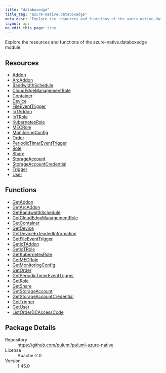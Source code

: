 ```yaml
---
title: "databoxedge"
title_tag: "azure-native.databoxedge"
meta_desc: "Explore the resources and functions of the azure-native.databoxedge module."
layout: api
no_edit_this_page: true
---
```


<!-- WARNING: this file was generated by Pulumi Docs Generator. -->
<!-- Do not edit by hand unless you're certain you know what you are doing! -->

Explore the resources and functions of the azure-native.databoxedge module.

<h2 id="resources">Resources</h2>
<ul class="api">
    <li><a href="addon" title="Addon"><span class="api-symbol api-symbol--resource"></span>Addon</a></li>
    <li><a href="arcaddon" title="ArcAddon"><span class="api-symbol api-symbol--resource"></span>ArcAddon</a></li>
    <li><a href="bandwidthschedule" title="BandwidthSchedule"><span class="api-symbol api-symbol--resource"></span>BandwidthSchedule</a></li>
    <li><a href="cloudedgemanagementrole" title="CloudEdgeManagementRole"><span class="api-symbol api-symbol--resource"></span>CloudEdgeManagementRole</a></li>
    <li><a href="container" title="Container"><span class="api-symbol api-symbol--resource"></span>Container</a></li>
    <li><a href="device" title="Device"><span class="api-symbol api-symbol--resource"></span>Device</a></li>
    <li><a href="fileeventtrigger" title="FileEventTrigger"><span class="api-symbol api-symbol--resource"></span>FileEventTrigger</a></li>
    <li><a href="iotaddon" title="IoTAddon"><span class="api-symbol api-symbol--resource"></span>IoTAddon</a></li>
    <li><a href="iotrole" title="IoTRole"><span class="api-symbol api-symbol--resource"></span>IoTRole</a></li>
    <li><a href="kubernetesrole" title="KubernetesRole"><span class="api-symbol api-symbol--resource"></span>KubernetesRole</a></li>
    <li><a href="mecrole" title="MECRole"><span class="api-symbol api-symbol--resource"></span>MECRole</a></li>
    <li><a href="monitoringconfig" title="MonitoringConfig"><span class="api-symbol api-symbol--resource"></span>MonitoringConfig</a></li>
    <li><a href="order" title="Order"><span class="api-symbol api-symbol--resource"></span>Order</a></li>
    <li><a href="periodictimereventtrigger" title="PeriodicTimerEventTrigger"><span class="api-symbol api-symbol--resource"></span>PeriodicTimerEventTrigger</a></li>
    <li><a href="role" title="Role"><span class="api-symbol api-symbol--resource"></span>Role</a></li>
    <li><a href="share" title="Share"><span class="api-symbol api-symbol--resource"></span>Share</a></li>
    <li><a href="storageaccount" title="StorageAccount"><span class="api-symbol api-symbol--resource"></span>StorageAccount</a></li>
    <li><a href="storageaccountcredential" title="StorageAccountCredential"><span class="api-symbol api-symbol--resource"></span>StorageAccountCredential</a></li>
    <li><a href="trigger" title="Trigger"><span class="api-symbol api-symbol--resource"></span>Trigger</a></li>
    <li><a href="user" title="User"><span class="api-symbol api-symbol--resource"></span>User</a></li>
</ul>

<h2 id="functions">Functions</h2>
<ul class="api">
    <li><a href="getaddon" title="GetAddon"><span class="api-symbol api-symbol--function"></span>GetAddon</a></li>
    <li><a href="getarcaddon" title="GetArcAddon"><span class="api-symbol api-symbol--function"></span>GetArcAddon</a></li>
    <li><a href="getbandwidthschedule" title="GetBandwidthSchedule"><span class="api-symbol api-symbol--function"></span>GetBandwidthSchedule</a></li>
    <li><a href="getcloudedgemanagementrole" title="GetCloudEdgeManagementRole"><span class="api-symbol api-symbol--function"></span>GetCloudEdgeManagementRole</a></li>
    <li><a href="getcontainer" title="GetContainer"><span class="api-symbol api-symbol--function"></span>GetContainer</a></li>
    <li><a href="getdevice" title="GetDevice"><span class="api-symbol api-symbol--function"></span>GetDevice</a></li>
    <li><a href="getdeviceextendedinformation" title="GetDeviceExtendedInformation"><span class="api-symbol api-symbol--function"></span>GetDeviceExtendedInformation</a></li>
    <li><a href="getfileeventtrigger" title="GetFileEventTrigger"><span class="api-symbol api-symbol--function"></span>GetFileEventTrigger</a></li>
    <li><a href="getiotaddon" title="GetIoTAddon"><span class="api-symbol api-symbol--function"></span>GetIoTAddon</a></li>
    <li><a href="getiotrole" title="GetIoTRole"><span class="api-symbol api-symbol--function"></span>GetIoTRole</a></li>
    <li><a href="getkubernetesrole" title="GetKubernetesRole"><span class="api-symbol api-symbol--function"></span>GetKubernetesRole</a></li>
    <li><a href="getmecrole" title="GetMECRole"><span class="api-symbol api-symbol--function"></span>GetMECRole</a></li>
    <li><a href="getmonitoringconfig" title="GetMonitoringConfig"><span class="api-symbol api-symbol--function"></span>GetMonitoringConfig</a></li>
    <li><a href="getorder" title="GetOrder"><span class="api-symbol api-symbol--function"></span>GetOrder</a></li>
    <li><a href="getperiodictimereventtrigger" title="GetPeriodicTimerEventTrigger"><span class="api-symbol api-symbol--function"></span>GetPeriodicTimerEventTrigger</a></li>
    <li><a href="getrole" title="GetRole"><span class="api-symbol api-symbol--function"></span>GetRole</a></li>
    <li><a href="getshare" title="GetShare"><span class="api-symbol api-symbol--function"></span>GetShare</a></li>
    <li><a href="getstorageaccount" title="GetStorageAccount"><span class="api-symbol api-symbol--function"></span>GetStorageAccount</a></li>
    <li><a href="getstorageaccountcredential" title="GetStorageAccountCredential"><span class="api-symbol api-symbol--function"></span>GetStorageAccountCredential</a></li>
    <li><a href="gettrigger" title="GetTrigger"><span class="api-symbol api-symbol--function"></span>GetTrigger</a></li>
    <li><a href="getuser" title="GetUser"><span class="api-symbol api-symbol--function"></span>GetUser</a></li>
    <li><a href="listorderdcaccesscode" title="ListOrderDCAccessCode"><span class="api-symbol api-symbol--function"></span>ListOrderDCAccessCode</a></li>
</ul>

<h2 id="package-details">Package Details</h2>
<dl class="package-details">
	<dt>Repository</dt>
	<dd><a href="https://github.com/pulumi/pulumi-azure-native">https://github.com/pulumi/pulumi-azure-native</a></dd>
	<dt>License</dt>
	<dd>Apache-2.0</dd>
	<dt>Version</dt>
	<dd>1.45.0</dd>
</dl>

